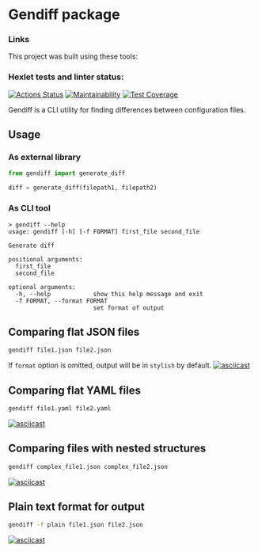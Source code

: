 # Gendiff package

### Links

This project was built using these tools:


### Hexlet tests and linter status:
[![Actions Status](https://github.com/Zlober/python-project-lvl2/workflows/hexlet-check/badge.svg)](https://github.com/Zlober/python-project-lvl2/actions)
[![Maintainability](https://api.codeclimate.com/v1/badges/a0650203237396645f3c/maintainability)](https://codeclimate.com/github/Zlober/python-project-lvl2/maintainability)
[![Test Coverage](https://api.codeclimate.com/v1/badges/a0650203237396645f3c/test_coverage)](https://codeclimate.com/github/Zlober/python-project-lvl2/test_coverage)

Gendiff is a CLI utility for finding differences between configuration files.

## Usage
### As external library
```python
from gendiff import generate_diff

diff = generate_diff(filepath1, filepath2)
```
### As CLI tool
```
> gendiff --help
usage: gendiff [-h] [-f FORMAT] first_file second_file

Generate diff

positional arguments:
  first_file
  second_file

optional arguments:
  -h, --help            show this help message and exit
  -f FORMAT, --format FORMAT
                        set format of output
```
## Comparing flat JSON files
```bash
gendiff file1.json file2.json
```

If `format` option is omitted, output will be in `stylish` by default.
[![asciicast](https://asciinema.org/a/rIfiUDF1zfFWe2kZykAs83pWn.svg)](https://asciinema.org/a/rIfiUDF1zfFWe2kZykAs83pWn)

## Comparing flat YAML files
```bash
gendiff file1.yaml file2.yaml
```
[![asciicast](https://asciinema.org/a/D6YNR8ryM2YKJrWp39jRkpnr4.svg)](https://asciinema.org/a/D6YNR8ryM2YKJrWp39jRkpnr4)

## Comparing files with nested structures

```bash
gendiff complex_file1.json complex_file2.json
```

[![asciicast](https://asciinema.org/a/UsDV53gGAr3QDbvYZAMBplZEd.svg)](https://asciinema.org/a/UsDV53gGAr3QDbvYZAMBplZEd)

## Plain text format for output

```bash
gendiff -f plain file1.json file2.json
```

[![asciicast](https://asciinema.org/a/7xKqJWCdh83zcqad04rQHE5KV.svg)](https://asciinema.org/a/7xKqJWCdh83zcqad04rQHE5KV)
